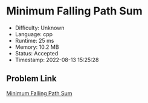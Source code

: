 # Minimum Falling Path Sum

- Difficulty: Unknown
- Language: cpp
- Runtime: 25 ms
- Memory: 10.2 MB
- Status: Accepted
- Timestamp: 2022-08-13 15:25:28

## Problem Link
[Minimum Falling Path Sum](https://leetcode.com/problems/minimum-falling-path-sum)

